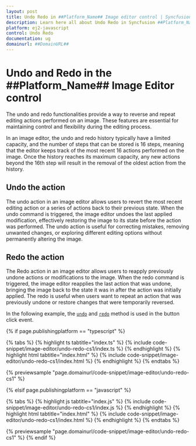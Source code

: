 ```yaml
---
layout: post
title: Undo Redo in ##Platform_Name## Image editor control | Syncfusion
description: Learn here all about Undo Redo in Syncfusion ##Platform_Name## Image editor control of Syncfusion Essential JS 2 and more.
platform: ej2-javascript
control: Undo Redo 
documentation: ug
domainurl: ##DomainURL##
---
```


# Undo and Redo in the ##Platform_Name## Image Editor control

The undo and redo functionalities provide a way to reverse and repeat editing actions performed on an image. These features are essential for maintaining control and flexibility during the editing process. 

In an image editor, the undo and redo history typically have a limited capacity, and the number of steps that can be stored is 16 steps, meaning that the editor keeps track of the most recent 16 actions performed on the image. Once the history reaches its maximum capacity, any new actions beyond the 16th step will result in the removal of the oldest action from the history.

## Undo the action

The undo action in an image editor allows users to revert the most recent editing action or a series of actions back to their previous state. When the undo command is triggered, the image editor undoes the last applied modification, effectively restoring the image to its state before the action was performed. The undo action is useful for correcting mistakes, removing unwanted changes, or exploring different editing options without permanently altering the image. 

## Redo the action

The Redo action in an image editor allows users to reapply previously undone actions or modifications to the image. When the redo command is triggered, the image editor reapplies the last action that was undone, bringing the image back to the state it was in after the action was initially applied. The redo is useful when users want to repeat an action that was previously undone or restore changes that were temporarily reversed. 

In the following example, the [`undo`](https://ej2.syncfusion.com/javascript/documentation/api/image-editor/#undo) and [`redo`](https://ej2.syncfusion.com/javascript/documentation/api/image-editor/#redo) method is used in the button click event.

{% if page.publishingplatform == "typescript" %}

 {% tabs %}
{% highlight ts tabtitle="index.ts" %}
{% include code-snippet/image-editor/undo-redo-cs1/index.ts %}
{% endhighlight %}
{% highlight html tabtitle="index.html" %}
{% include code-snippet/image-editor/undo-redo-cs1/index.html %}
{% endhighlight %}
{% endtabs %}
        
{% previewsample "page.domainurl/code-snippet/image-editor/undo-redo-cs1" %}

{% elsif page.publishingplatform == "javascript" %}

{% tabs %}
{% highlight js tabtitle="index.js" %}
{% include code-snippet/image-editor/undo-redo-cs1/index.js %}
{% endhighlight %}
{% highlight html tabtitle="index.html" %}
{% include code-snippet/image-editor/undo-redo-cs1/index.html %}
{% endhighlight %}
{% endtabs %}

{% previewsample "page.domainurl/code-snippet/image-editor/undo-redo-cs1" %}
{% endif %}
